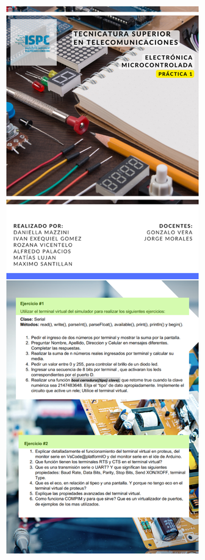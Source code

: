 ![Image text](https://github.com/EMTSTISPC/Grupo4/blob/e3637443e4c04ead1ab9f3518b5c9d44351d9dec/PRACTICA1/P1portada.png)
![Image text](https://github.com/EMTSTISPC/Grupo4/blob/e3637443e4c04ead1ab9f3518b5c9d44351d9dec/PRACTICA1/P1ejercicios.png)
